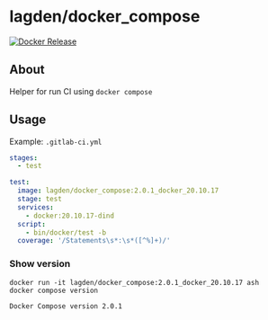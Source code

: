 # lagden/docker_compose

[![Docker Release][dockerelease-img]][dockerelease]

[dockerelease-img]:    https://img.shields.io/docker/v/lagden/docker_compose/2.0.1_docker_20.10.17
[dockerelease]:        https://hub.docker.com/r/lagden/docker_compose


## About

Helper for run CI using `docker compose`


## Usage

Example: `.gitlab-ci.yml`

```yaml
stages:
  - test

test:
  image: lagden/docker_compose:2.0.1_docker_20.10.17
  stage: test
  services:
    - docker:20.10.17-dind
  script:
    - bin/docker/test -b
  coverage: '/Statements\s*:\s*([^%]+)/'
```


### Show version

```
docker run -it lagden/docker_compose:2.0.1_docker_20.10.17 ash
docker compose version

Docker Compose version 2.0.1
```
